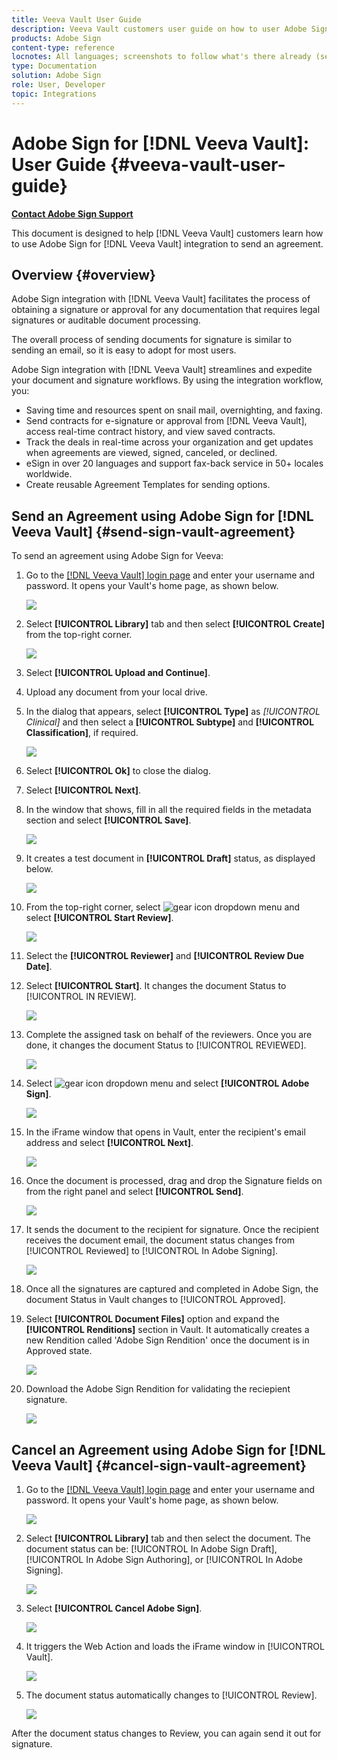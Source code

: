 ```yaml
---
title: Veeva Vault User Guide
description: Veeva Vault customers user guide on how to user Adobe Sign integration with Veeva
products: Adobe Sign
content-type: reference
locnotes: All languages; screenshots to follow what's there already (seems there is a mix within a given language version of the article) 
type: Documentation
solution: Adobe Sign
role: User, Developer
topic: Integrations
---
```


# Adobe Sign for [!DNL Veeva Vault]: User Guide {#veeva-vault-user-guide}

[**Contact Adobe Sign Support**](https://adobe.com/go/adobesign-support-center)

This document is designed to help [!DNL Veeva Vault] customers learn how to use Adobe Sign for [!DNL Veeva Vault] integration to send an agreement. 

## Overview {#overview}

Adobe Sign integration with [!DNL Veeva Vault] facilitates the process of obtaining a signature or approval for any documentation that requires legal signatures or auditable document processing.

The overall process of sending documents for signature is similar to sending an email, so it is easy to adopt for most users.

Adobe Sign integration with [!DNL Veeva Vault] streamlines and expedite your document and signature workflows. By using the integration workflow, you:

* Saving time and resources spent on snail mail, overnighting, and faxing.
* Send contracts for e-signature or approval from [!DNL Veeva Vault], access real-time contract history, and view saved contracts.
* Track the deals in real-time across your organization and get updates when agreements are viewed, signed, canceled, or declined.
* eSign in over 20 languages and support fax-back service in 50+ locales worldwide.
* Create reusable Agreement Templates for sending options.

## Send an Agreement using Adobe Sign for [!DNL Veeva Vault] {#send-sign-vault-agreement}

To send an agreement using Adobe Sign for Veeva:

1. Go to the [[!DNL Veeva Vault] login page](https://login.veevavault.com/) and enter your username and password. It opens your Vault's home page, as shown below.

    ![](images/vault-home.png)

1. Select **[!UICONTROL Library]** tab and then select **[!UICONTROL Create]** from the top-right corner.

    ![](images/create-library.png)

1. Select **[!UICONTROL Upload and Continue]**.

1. Upload any document from your local drive.

1. In the dialog that appears, select **[!UICONTROL Type]** as *[!UICONTROL Clinical]* and then select a **[!UICONTROL Subtype]** and **[!UICONTROL Classification]**, if required. 

    ![](images/choose-document-type.png)

1. Select **[!UICONTROL Ok]** to close the dialog.

1. Select **[!UICONTROL Next]**.

1. In the window that shows, fill in all the required fields in the metadata section and select **[!UICONTROL Save]**.

    ![](images/metadata-details.png)

1. It creates a test document in **[!UICONTROL Draft]** status, as displayed below.

    ![](images/document-draft.png)

1. From the top-right corner, select ![gear icon](images/icon-gear.png) dropdown menu and select **[!UICONTROL Start Review]**.

    ![](images/start-review.png)

1. Select the **[!UICONTROL Reviewer]** and **[!UICONTROL Review Due Date]**.

1. Select **[!UICONTROL Start]**. It changes the document Status to [!UICONTROL IN REVIEW].

    ![](images/in-review.png)

1. Complete the assigned task on behalf of the reviewers. Once you are done, it changes the document Status to [!UICONTROL REVIEWED].

    ![](images/reviewed-status.png)

1. Select ![gear icon](images/icon-gear.png) dropdown menu and select **[!UICONTROL Adobe Sign]**.

    ![](images/select-adobe-sign.png)

1. In the iFrame window that opens in Vault, enter the recipient's email address and select **[!UICONTROL Next]**.

    ![](images/iframe.png)

1. Once the document is processed, drag and drop the Signature fields on from the right panel and select **[!UICONTROL Send]**.  

    ![](images/add-signature-fields.png)

1. It sends the document to the recipient for signature. Once the recipient receives the document email, the document status changes from [!UICONTROL Reviewed] to [!UICONTROL In Adobe Signing].

    ![](images/in-adobe-signing.png)

1. Once all the signatures are captured and completed in Adobe Sign, the document Status in Vault changes to [!UICONTROL Approved].

1. Select **[!UICONTROL Document Files]** option and expand the **[!UICONTROL Renditions]** section in Vault. It automatically creates a new Rendition called 'Adobe Sign Rendition' once the document is in Approved state. 

    ![](images/document-files.png)

1. Download the Adobe Sign Rendition for validating the reciepient signature.

    ![](images/verify-signature.png)

## Cancel an Agreement using Adobe Sign for [!DNL Veeva Vault] {#cancel-sign-vault-agreement}

1. Go to the [[!DNL Veeva Vault] login page](https://login.veevavault.com/) and enter your username and password. It opens your Vault's home page, as shown below.

    ![](images/vault-home.png)

1. Select **[!UICONTROL Library]** tab and then select the document. The document status can be: [!UICONTROL In Adobe Sign Draft], [!UICONTROL In Adobe Sign Authoring], or [!UICONTROL In Adobe Signing].

    ![](images/document-adobe-sign-authoring.png)

1. Select **[!UICONTROL Cancel Adobe Sign]**.

    ![](images/cancel-document.png)

1. It triggers the Web Action and loads the iFrame window in [!UICONTROL Vault].

   ![](images/cancelled-document.png)

1. The document status automatically changes to [!UICONTROL Review].

    ![](images/cancel-reviewed.png)

After the document status changes to Review, you can again send it out for signature.

